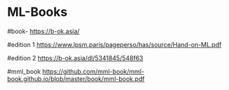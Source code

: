 # ML-Books

#book-
https://b-ok.asia/

#edition 1
https://www.lpsm.paris/pageperso/has/source/Hand-on-ML.pdf

#edition 2
https://b-ok.asia/dl/5341845/548f63

#mml_book
https://github.com/mml-book/mml-book.github.io/blob/master/book/mml-book.pdf
 
